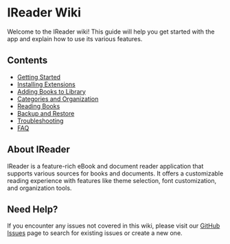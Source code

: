 # IReader Wiki

Welcome to the IReader wiki! This guide will help you get started with the app and explain how to use its various features.

## Contents

- [Getting Started](Getting-Started.md)
- [Installing Extensions](Installing-Extensions.md)
- [Adding Books to Library](Adding-Books.md)
- [Categories and Organization](Categories.md)
- [Reading Books](Reading-Books.md)
- [Backup and Restore](Backup-and-Restore.md)
- [Troubleshooting](Troubleshooting.md)
- [FAQ](FAQ.md)

## About IReader

IReader is a feature-rich eBook and document reader application that supports various sources for books and documents. It offers a customizable reading experience with features like theme selection, font customization, and organization tools.

## Need Help?

If you encounter any issues not covered in this wiki, please visit our [GitHub Issues](https://github.com/IReaderorg/IReader/issues) page to search for existing issues or create a new one. 